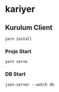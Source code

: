 # kariyer

## Kurulum Client
```
yarn install
```

### Proje Start
```
yarn serve
```

### DB Start

```
json-server --watch db
```

